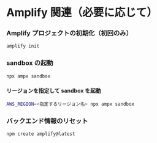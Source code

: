 # Amplify 関連（必要に応じて）
### Amplify プロジェクトの初期化（初回のみ）

```bash
amplify init
```

### sandbox の起動

```bash
npx ampx sandbox
```

#### リージョンを指定して sandbox を起動

```bash
AWS_REGION=<指定するリージョン名> npx ampx sandbox
```

### バックエンド情報のリセット

```bash
npm create amplify@latest
```
